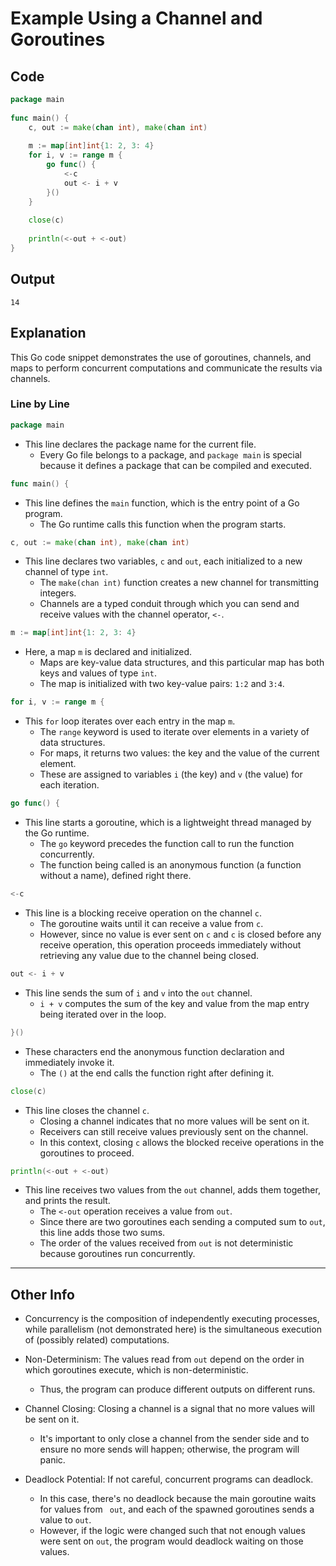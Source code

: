 
# Example Using a Channel and Goroutines


## Code

```go
package main
 
func main() {
	c, out := make(chan int), make(chan int)
 
	m := map[int]int{1: 2, 3: 4}
	for i, v := range m {
		go func() {
			<-c
			out <- i + v
		}()
	}
 
	close(c)
 
	println(<-out + <-out)
}
```


## Output

`14`

## Explanation


This Go code snippet demonstrates the use of goroutines, channels, and maps
to perform concurrent computations and communicate the results via channels.  

### Line by Line

```go
package main
```
* This line declares the package name for the current file.  
    * Every Go file belongs to a package, and `package main` is special because it 
     defines a package that can be compiled and executed.
     

```go
func main() {
```
* This line defines the `main` function, which is the entry point of a Go program.  
    * The Go runtime calls this function when the program starts.

```go
c, out := make(chan int), make(chan int)
```
* This line declares two variables, `c` and `out`, each initialized to a new channel of type `int`.  
    * The `make(chan int)` function creates a new channel for transmitting integers.  
    * Channels are a typed conduit through which you can send and receive values with the channel operator, `<-`.

```go
m := map[int]int{1: 2, 3: 4}
```
* Here, a map `m` is declared and initialized.  
    * Maps are key-value data structures, and this particular map has both keys and 
      values of type `int`.  
    * The map is initialized with two key-value pairs: `1:2` and `3:4`.


```go
for i, v := range m {
```
* This `for` loop iterates over each entry in the map `m`.  
    * The `range` keyword is used to iterate over elements in a variety of data structures.  
    * For maps, it returns two values: the key and the value of the current element.  
    * These are assigned to variables `i` (the key) and `v` (the value) for each iteration.

```go
go func() {
```
* This line starts a goroutine, which is a lightweight thread managed by the Go 
  runtime.  
    * The `go` keyword precedes the function call to run the function concurrently.  
    * The function being called is an anonymous function (a function without a name), 
      defined right there.

```go
<-c
```
* This line is a blocking receive operation on the channel `c`.  
    * The goroutine waits until it can receive a value from `c`.  
    * However, since no value is ever sent on `c` and `c` is closed before any receive 
      operation, this operation proceeds immediately without retrieving any value due to 
      the channel being closed.

```go
out <- i + v
```
* This line sends the sum of `i` and `v` into the `out` channel.  
    * `i + v` computes the sum of the key and value from the map entry being iterated 
      over in the loop.

```go
}()
```
* These characters end the anonymous function declaration and immediately invoke it.  
    * The `()` at the end calls the function right after defining it.

```go
close(c)
```
* This line closes the channel `c`.  
    * Closing a channel indicates that no more values will be sent on it.  
    * Receivers can still receive values previously sent on the channel.  
    * In this context, closing `c` allows the blocked receive operations in the 
      goroutines to proceed.

```go
println(<-out + <-out)
```
* This line receives two values from the `out` channel, adds them together, and prints the result.  
    * The `<-out` operation receives a value from `out`.  
    * Since there are two goroutines each sending a computed sum to `out`, this line adds those two sums.  
    * The order of the values received from `out` is not deterministic because goroutines run concurrently.


---

## Other Info

* Concurrency is the composition of independently executing processes, while 
  parallelism (not demonstrated here) is the simultaneous execution of (possibly 
  related) computations.

* Non-Determinism: The values read from `out` depend on the order in which goroutines 
  execute, which is non-deterministic.  
    * Thus, the program can produce different outputs on different runs.
* Channel Closing: Closing a channel is a signal that no more values will be sent on 
  it.  
    * It's important to only close a channel from the sender side and to ensure no more 
      sends will happen; otherwise, the program will panic.
* Deadlock Potential: If not careful, concurrent programs can deadlock.  
    * In this case, there's no deadlock because the main goroutine waits for values from `
      out`, and each of the spawned goroutines sends a value to `out`.  
    * However, if the logic were changed such that not enough values were sent on `out`, 
      the program would deadlock waiting on those values.
